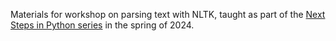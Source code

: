 Materials for workshop on parsing text with NLTK, taught as part of the [Next Steps in Python series](https://github.com/nuitrcs/NextStepsInPython/) in the spring of 2024.
